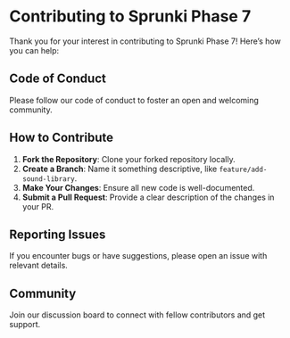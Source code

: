 # Contributing to Sprunki Phase 7

Thank you for your interest in contributing to Sprunki Phase 7! Here’s how you can help:

## Code of Conduct
Please follow our code of conduct to foster an open and welcoming community.

## How to Contribute
1. **Fork the Repository**: Clone your forked repository locally.
2. **Create a Branch**: Name it something descriptive, like `feature/add-sound-library`.
3. **Make Your Changes**: Ensure all new code is well-documented.
4. **Submit a Pull Request**: Provide a clear description of the changes in your PR.

## Reporting Issues
If you encounter bugs or have suggestions, please open an issue with relevant details.

## Community
Join our discussion board to connect with fellow contributors and get support.
